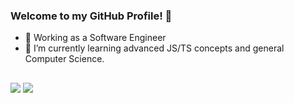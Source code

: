 ### Welcome to my GitHub Profile! 👋

- 🔭 Working as a Software Engineer
- 🌱 I’m currently learning advanced JS/TS concepts and general Computer Science.

##
  
<div> 
  <a href = "mailto:ocaioluis@gmail.com"><img src="https://img.shields.io/badge/-Gmail-%23333?style=for-the-badge&logo=gmail&logoColor=white" target="_blank"></a>
  <a href="https://www.linkedin.com/in/caioluis/" target="_blank"><img src="https://img.shields.io/badge/-LinkedIn-%230077B5?style=for-the-badge&logo=linkedin&logoColor=white" target="_blank"></a> 
</div>

